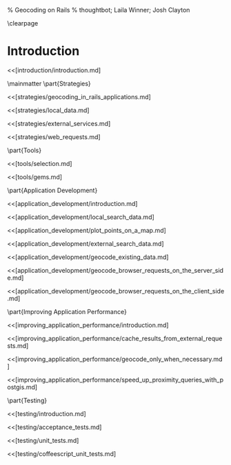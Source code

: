 % Geocoding on Rails
% thoughtbot; Laila Winner; Josh Clayton

\clearpage

# Introduction

<<[introduction/introduction.md]

\mainmatter
\part{Strategies}

<<[strategies/geocoding_in_rails_applications.md]

<<[strategies/local_data.md]

<<[strategies/external_services.md]

<<[strategies/web_requests.md]

\part{Tools}

<<[tools/selection.md]

<<[tools/gems.md]

\part{Application Development}

<<[application_development/introduction.md]

<<[application_development/local_search_data.md]

<<[application_development/plot_points_on_a_map.md]

<<[application_development/external_search_data.md]

<<[application_development/geocode_existing_data.md]

<<[application_development/geocode_browser_requests_on_the_server_side.md]

<<[application_development/geocode_browser_requests_on_the_client_side.md]

\part{Improving Application Performance}

<<[improving_application_performance/introduction.md]

<<[improving_application_performance/cache_results_from_external_requests.md]

<<[improving_application_performance/geocode_only_when_necessary.md]

<<[improving_application_performance/speed_up_proximity_queries_with_postgis.md]

\part{Testing}

<<[testing/introduction.md]

<<[testing/acceptance_tests.md]

<<[testing/unit_tests.md]

<<[testing/coffeescript_unit_tests.md]

[geocoding-on-rails-example-app-github]: https://github.com/thoughtbot/geocoding_on_rails/tree/master/example_app
[geocoding-on-rails-example-app-readme]: https://github.com/thoughtbot/geocoding_on_rails/blob/master/example_app/README.md

[geocoder-github]: https://github.com/alexreisner/geocoder
[geocoder-geocode-by-ip]: https://github.com/alexreisner/geocoder#request-geocoding-by-ip-address
[geokit]: https://github.com/imajes/geokit
[graticule]: https://github.com/collectiveidea/graticule
[acts-as-geocodable]: https://github.com/collectiveidea/acts_as_geocodable
[area]: https://github.com/jgv/area
[geoip]: https://github.com/cjheath/geoip
[maxmind-free-geoip-database]: http://dev.maxmind.com/geoip/legacy/geolite
[maxmind-geoip-subscription-service]: http://www.maxmind.com/en/geolocation_landing

[google-geocoding-api]: https://developers.google.com/maps/documentation/geocoding/
[google-geocoding-rate-limiting]: https://developers.google.com/maps/articles/geocodestrat#client
[google-maps-api]: https://developers.google.com/maps/documentation/javascript/
[google-maps-for-business]: https://developers.google.com/maps/documentation/business/
[yandex-geocoding-api]: http://api.yandex.com/maps/
[yahoo-boss]: http://developer.yahoo.com/boss/geo/
[geocoder-ca]: http://geocoder.ca/?services=1

[w3c-geolocation-api]: http://dev.w3.org/geo/api/spec-source.html
[browser-geolocation-example]: http://diveintohtml5.info/geolocation.html#the-code

[postgis]: http://postgis.net
[activerecord-postgis-adapter]: https://github.com/dazuma/activerecord-postgis-adapter
[rgeo]: https://github.com/dazuma/rgeo
[postgis-in-action-book]: http://www.manning.com/obe/
[haversine-formula]: http://en.wikipedia.org/wiki/Haversine_formula

[smoke-test]: http://xunitpatterns.com/Smoke%20Test.html
[konacha]: https://github.com/jfirebaugh/konacha
[poltergeist]: https://github.com/jonleighton/poltergeist
[mocha]: http://visionmedia.github.io/mocha/
[chai]: http://chaijs.com/
[jquery-deferred]: http://api.jquery.com/jQuery.Deferred/
